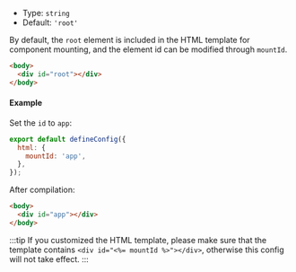 - Type: `string`
- Default: `'root'`

By default, the `root` element is included in the HTML template for component mounting, and the element id can be modified through `mountId`.

```html
<body>
  <div id="root"></div>
</body>
```

#### Example

Set the `id` to `app`:

```js
export default defineConfig({
  html: {
    mountId: 'app',
  },
});
```

After compilation:

```html
<body>
  <div id="app"></div>
</body>
```

:::tip
If you customized the HTML template, please make sure that the template contains `<div id="<%= mountId %>"></div>`, otherwise this config will not take effect.
:::
